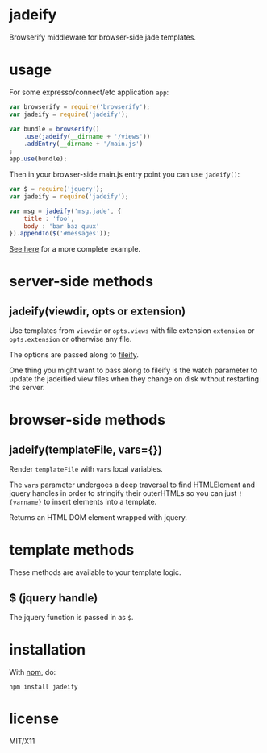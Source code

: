 jadeify
=======

Browserify middleware for browser-side jade templates.

usage
=====

For some expresso/connect/etc application `app`:

````javascript
var browserify = require('browserify');
var jadeify = require('jadeify');

var bundle = browserify()
    .use(jadeify(__dirname + '/views'))
    .addEntry(__dirname + '/main.js')
;
app.use(bundle);
````

Then in your browser-side main.js entry point you can use `jadeify()`:

````javascript
var $ = require('jquery');
var jadeify = require('jadeify');

var msg = jadeify('msg.jade', {
    title : 'foo',
    body : 'bar baz quux'
}).appendTo($('#messages'));
````

[See here](https://github.com/substack/node-jadeify/tree/master/example/simple)
for a more complete example.

server-side methods
===================

jadeify(viewdir, opts or extension)
-----------------------------------

Use templates from `viewdir` or `opts.views` with file extension `extension` or
`opts.extension` or otherwise any file.

The options are passed along to
[fileify](http://github.com/substack/node-fileify).

One thing you might want to pass along to fileify is the watch parameter to
update the jadeified view files when they change on disk without restarting the
server.

browser-side methods
====================

jadeify(templateFile, vars={})
------------------------------

Render `templateFile` with `vars` local variables.

The `vars` parameter undergoes a deep traversal to find HTMLElement and jquery
handles in order to stringify their outerHTMLs so you can just `!{varname}` to
insert elements into a template.

Returns an HTML DOM element wrapped with jquery.

template methods
================

These methods are available to your template logic.

$ (jquery handle)
-----------------

The jquery function is passed in as `$`.

installation
============

With [npm](http://npmjs.org), do:

    npm install jadeify

license
=======

MIT/X11
